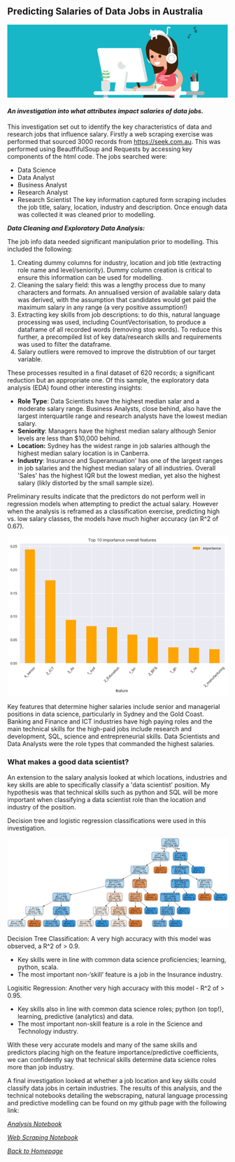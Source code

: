 ## Predicting Salaries of Data Jobs in Australia

<img src="cover_image.jpg" alt="">

#### *An investigation into what attributes impact salaries of data jobs.*

This investigation set out to identify the key characteristics of data and research jobs that influence salary. Firstly a web scraping exercise was performed that sourced 3000 records from https://seek.com.au. This was performed using BeautfifulSoup and Requests by accessing key components of the html code. The jobs searched were: 
- Data Science
- Data Analyst
- Business Analyst
- Research Analyst
- Research Scientist
The key information captured form scraping includes the job title, salary, location, industry and description. Once enough data was collected it was cleaned prior to modelling.

***Data Cleaning and Exploratory Data Analysis:***

The job info data needed significant manipulation prior to modelling. This included the following:
1. Creating dummy columns for industry, location and job title (extracting role name and level/seniority). Dummy column creation is critical to ensure this information can be used for modelling.
2. Cleaning the salary field: this was a lengthy process due to many characters and formats. An annualised version of available salary data was derived, with the assumption that candidates would get paid the maximum salary in any range (a very positive assumption!)
3. Extracting key skills from job descriptions: to do this, natural language processing was used, including CountVectorisation, to produce a dataframe of all recorded words (removing stop words). To reduce this further, a precompiled list of key data/research skills and requirements was used to filter the dataframe.
4. Salary outliers were removed to improve the distrubtion of our target variable.

These processes resulted in a final dataset of 620 records; a significant reduction but an appropriate one. Of this sample, the exploratory data analysis (EDA) found other interesting insights:
- **Role Type**: Data Scientists have the highest median salar and a moderate salary range. Business Analysts, close behind, also have the largest interquartile range and research analysts have the lowest median salary.
- **Seniority**: Managers have the highest median salary although Senior levels are less than $10,000 behind.
- **Location:** Sydney has the widest range in job salaries although the highest median salary location is in Canberra.
- **Industry**: Insurance and Superannuation' has one of the largest ranges in job salaries and the highest median salary of all industries. Overall 'Sales' has the highest IQR but the lowest median, yet also the highest salary (likly distorted by the small sample size).

Preliminary results indicate that the predictors do not perform well in regression models when attempting to predict the actual salary. However when the analysis is reframed as a classification exercise, predicting high vs. low salary classes, the models have much higher accuracy (an R^2 of 0.67). 

<img src="feature_importance_graph.png" alt="">

Key features that determine higher salaries include senior and managerial positions in data science, particularly in Sydney and the Gold Coast. Banking and Finance and ICT industries have high paying roles and the main technical skills for the high-paid jobs include research and development, SQL, science and entrepreneurial skills. Data Scientists and Data Analysts were the role types that commanded the highest salaries.

### What makes a good data scientist?

An extension to the salary analysis looked at which locations, industries and key skills are able to specifically classify a 'data scientist' position. My hypothesis was that technical skills such as python and SQL will be more important when classifying a data scientist role than the location and industry of the position. 

Decision tree and logistic regression classifications were used in this investigation.

<img src="decision_tree.png" alt="">

Decision Tree Classification: A very high accuracy with this model was observed, a R^2 of > 0.9. 
-	Key skills were in line with common data science proficiencies; learning, python, scala. 
-	The most important non-‘skill’ feature is a job in the Insurance industry.

Logisitic Regression: Another very high accuracy with this model - R^2 of > 0.95. 
-	Key skills also in line with common data science roles; python (on top!), learning, predictive (analytics) and data. 
-	The most important non-skill feature is a role in the Science and Technology industry.

With these very accurate models and many of the same skills and predictors placing high on the feature importance/predictive coefficients, we can confidently say that technical skills determine data science roles more than job industry.

A final investigation looked at whether a job location and key skills could classify data jobs in certain industries. The results of this analysis, and the technical notebooks detailing the webscraping, natural language processing and predictive modelling can be found on my github page with the following link:

_[Analysis Notebook](https://github.com/tcroshaw/data-jobs-analysis/blob/master/data_job_salary_prediciton_analysis.ipynb)_

_[Web Scraping Notebook](https://github.com/tcroshaw/data-jobs-analysis/blob/master/data_job_salary_prediciton_analysis-web_scraping.ipynb)_

_[Back to Homepage](https://tcroshaw.github.io/)_
